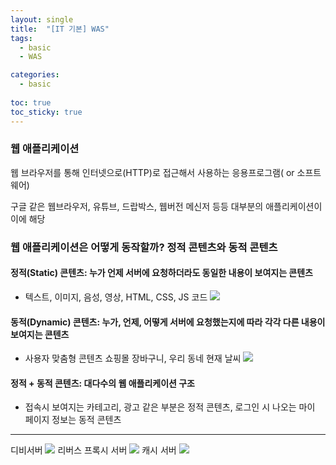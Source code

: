 ```yaml
---
layout: single
title:  "[IT 기본] WAS"
tags:
  - basic
  - WAS

categories:
  - basic
    
toc: true
toc_sticky: true
---
```


### 웹 애플리케이션

웹 브라우저를 통해 인터넷으로(HTTP)로 접근해서 사용하는 응용프로그램( or 소프트웨어)

구글 같은 웹브라우저, 유튜브, 드랍박스, 웹버전 메신저 등등 대부분의 애플리케이션이 이에 해당

### 웹 애플리케이션은 어떻게 동작할까? 정적 콘텐츠와 동적 콘텐츠

#### 정적(Static) 콘텐츠: 누가 언제 서버에 요청하더라도 동일한 내용이 보여지는 콘텐츠 
- 텍스트, 이미지, 음성, 영상, HTML, CSS, JS 코드
![](https://images.velog.io/images/yuran3391/post/ec632da3-c05b-4176-a75e-8fcf8997246f/image.png)

#### 동적(Dynamic) 콘텐츠: 누가, 언제, 어떻게 서버에 요청했는지에 따라 각각 다른 내용이 보여지는 콘텐츠 

- 사용자 맞춤형 콘텐츠 쇼핑몰 장바구니, 우리 동네 현재 날씨 
![](https://images.velog.io/images/yuran3391/post/521c957c-02b2-482d-9d17-28b3857d01bd/image.png)

#### 정적 + 동적 콘텐츠: 대다수의 웹 애플리케이션 구조

- 접속시 보여지는 카테고리, 광고 같은 부분은 정적 콘텐츠, 로그인 시 나오는 마이 페이지 정보는 동적 콘텐츠 


---
디비서버
![](https://images.velog.io/images/yuran3391/post/fb2e4f03-a2f0-42db-8302-2cd0c47ae5a4/image.png)
리버스 프록시 서버
![](https://images.velog.io/images/yuran3391/post/ee1fa832-fd91-4400-83fa-765f28aa5b2b/image.png)
캐시 서버
![](https://images.velog.io/images/yuran3391/post/7efe5d7a-234f-4252-a192-b2ba5944786d/image.png)
